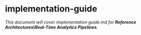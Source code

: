 # implementation-guide

_This document will cover implementation guide.md for **Reference Architectures\Real-Time Analytics Pipelines**._
